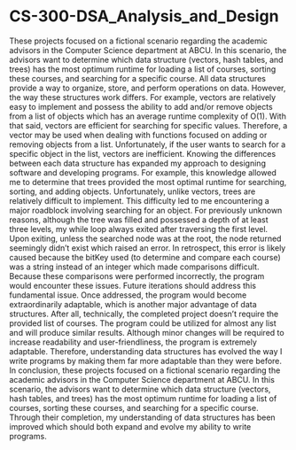 # CS-300-DSA_Analysis_and_Design


These projects focused on a fictional scenario regarding the academic advisors in the Computer Science department at ABCU. In this scenario, the advisors want to determine which data structure (vectors, hash tables, and trees) has the most optimum runtime for loading a list of courses, sorting these courses, and searching for a specific course. All data structures provide a way to organize, store, and perform operations on data. However, the way these structures work differs. For example, vectors are relatively easy to implement and possess the ability to add and/or remove objects from a list of objects which has an average runtime complexity of O(1). With that said, vectors are efficient for searching for specific values. Therefore, a vector may be used when dealing with functions focused on adding or removing objects from a list. Unfortunately, if the user wants to search for a specific object in the list, vectors are inefficient. Knowing the differences between each data structure has expanded my approach to designing software and developing programs. For example, this knowledge allowed me to determine that trees provided the most optimal runtime for searching, sorting, and adding objects. Unfortunately, unlike vectors, trees are relatively difficult to implement. This difficulty led to me encountering a major roadblock involving searching for an object. For previously unknown reasons, although the tree was filled and possessed a depth of at least three levels, my while loop always exited after traversing the first level. Upon exiting, unless the searched node was at the root, the node returned seemingly didn’t exist which raised an error. In retrospect, this error is likely caused because the bitKey used (to determine and compare each course) was a string instead of an integer which made comparisons difficult. Because these comparisons were performed incorrectly, the program would encounter these issues. Future iterations should address this fundamental issue. Once addressed, the program would become extraordinarily adaptable, which is another major advantage of data structures. After all, technically, the completed project doesn’t require the provided list of courses. The program could be utilized for almost any list and will produce similar results. Although minor changes will be required to increase readability and user-friendliness, the program is extremely adaptable. Therefore, understanding data structures has evolved the way I write programs by making them far more adaptable than they were before. In conclusion, these projects focused on a fictional scenario regarding the academic advisors in the Computer Science department at ABCU. In this scenario, the advisors want to determine which data structure (vectors, hash tables, and trees) has the most optimum runtime for loading a list of courses, sorting these courses, and searching for a specific course. Through their completion, my understanding of data structures has been improved which should both expand and evolve my ability to write programs.
